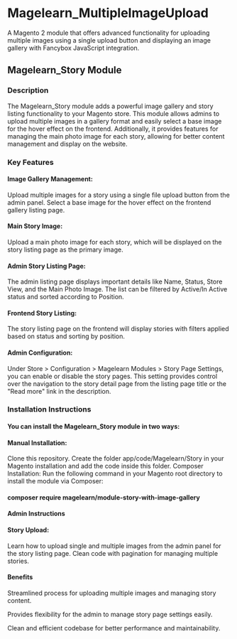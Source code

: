 # Magelearn_MultipleImageUpload
A Magento 2 module that offers advanced functionality for uploading multiple images using a single upload button and displaying an image gallery with Fancybox JavaScript integration.

## Magelearn_Story Module
### Description
The Magelearn_Story module adds a powerful image gallery and story listing functionality to your Magento store. This module allows admins to upload multiple images in a gallery format and easily select a base image for the hover effect on the frontend. Additionally, it provides features for managing the main photo image for each story, allowing for better content management and display on the website.

### Key Features
#### Image Gallery Management:

Upload multiple images for a story using a single file upload button from the admin panel.
Select a base image for the hover effect on the frontend gallery listing page.

#### Main Story Image:

Upload a main photo image for each story, which will be displayed on the story listing page as the primary image.

#### Admin Story Listing Page:

The admin listing page displays important details like Name, Status, Store View, and the Main Photo Image.
The list can be filtered by Active/In Active status and sorted according to Position.

#### Frontend Story Listing:

The story listing page on the frontend will display stories with filters applied based on status and sorting by position.

#### Admin Configuration:

Under Store > Configuration > Magelearn Modules > Story Page Settings, you can enable or disable the story pages.
This setting provides control over the navigation to the story detail page from the listing page title or the "Read more" link in the description.

### Installation Instructions

#### You can install the Magelearn_Story module in two ways:

#### Manual Installation:

Clone this repository.
Create the folder app/code/Magelearn/Story in your Magento installation and add the code inside this folder.
Composer Installation: Run the following command in your Magento root directory to install the module via Composer:

#### composer require magelearn/module-story-with-image-gallery

#### Admin Instructions

#### Story Upload:
Learn how to upload single and multiple images from the admin panel for the story listing page.
Clean code with pagination for managing multiple stories.

#### Benefits
Streamlined process for uploading multiple images and managing story content.

Provides flexibility for the admin to manage story page settings easily.

Clean and efficient codebase for better performance and maintainability.
